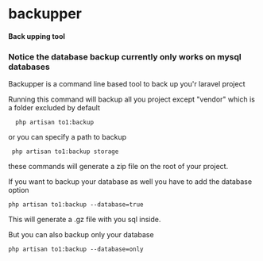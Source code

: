 # backupper
#### Back upping tool
### Notice the database backup currently only works on mysql databases 
Backupper is a command line based tool to back up you'r laravel project

Running this command will backup all you project except "vendor" which is a folder excluded by default

```
  php artisan to1:backup
 ```
  
  
  or you can specify a path to backup 
  
 ```
  php artisan to1:backup storage
```
  these commands will generate a zip file on the root of your project.
  
  If you want to backup your database as well you have to add the database option
  
  ```
  php artisan to1:backup --database=true
  
  ```
  This will generate a .gz file with you sql inside.
  
  
  But you can also backup only your database
  
  ```
  php artisan to1:backup --database=only
  
  ```

  
  
